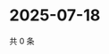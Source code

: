 # 2025-07-18

共 0 条

<!-- BEGIN ZHIHUVIDEO -->
<!-- 最后更新时间 Fri Jul 18 2025 01:13:15 GMT+0800 (China Standard Time) -->

<!-- END ZHIHUVIDEO -->
